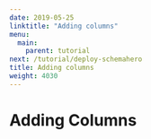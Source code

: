 ```yaml
---
date: 2019-05-25
linktitle: "Adding columns"
menu:
  main:
    parent: tutorial
next: /tutorial/deploy-schemahero
title: Adding columns
weight: 4030
---
```


# Adding Columns
